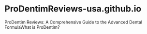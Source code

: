 # ProDentimReviews-usa.github.io
ProDentim Reviews: A Comprehensive Guide to the Advanced Dental FormulaWhat is ProDentim?
